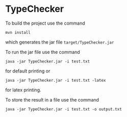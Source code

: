 # TypeChecker

To build the project use the command

```
mvn install
```
which generates the jar file ```target/TypeChecker.jar```

To run the jar file use the command 
```
java -jar TypeChecker.jar -i test.txt
``` 
for default printing or 
```
java -jar TypeChecker.jar -i test.txt -latex
``` 
for latex printing.

To store the result in a file use the command
```
java -jar TypeChecker.jar -i test.txt -o output.txt 
```

